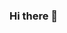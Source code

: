 ### Hi there 👋

<!--
**ritikraj0315/ritikraj0315** is a ✨ _special_ ✨ repository because its `README.md` (this file) appears on your GitHub profile.

Here are some ideas to get you started:

- 🔭 I’m currently working on SpeedPe(My own payment app).
- 🌱 I’m currently learning flutter
- 👯 I’m looking to collaborate with bank.
- 🤔 I’m looking for help with payment processing api.
- 💬 Why do programmers prefer dark mode? => Because light attracts too many bugs! 😄
- 📫 You can reach me at: rritik866@gmail.com
- ⚡ Fun fact: Programmers spend 10% of their time coding and 90% of their time naming things. 😂
-->
